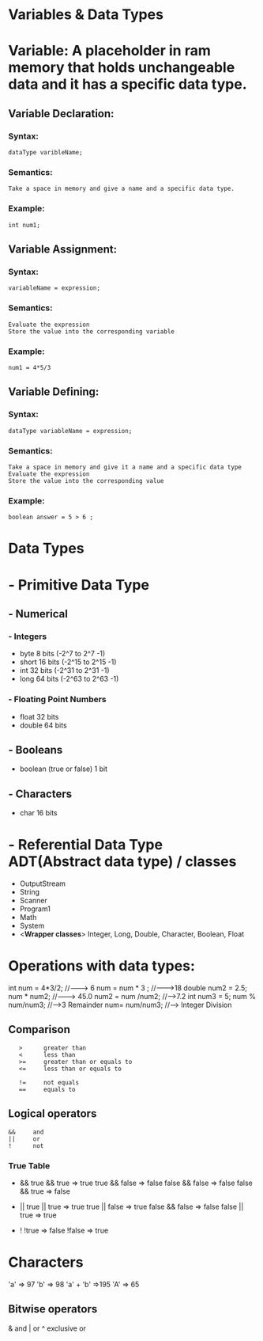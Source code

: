 # Variables & Data Types
# Variable: A placeholder in ram memory that holds unchangeable data and it has a specific data type.
## Variable Declaration:
### Syntax:
    dataType varibleName;
### Semantics:
    Take a space in memory and give a name and a specific data type.

### Example:
    int num1;
    
## Variable Assignment:
### Syntax:
    variableName = expression;
### Semantics: 
    Evaluate the expression 
    Store the value into the corresponding variable

### Example:
    num1 = 4*5/3

## Variable Defining:
### Syntax:
    dataType variableName = expression;
### Semantics:
    Take a space in memory and give it a name and a specific data type
    Evaluate the expression
    Store the value into the corresponding value

### Example:
    boolean answer = 5 > 6 ;

# Data Types
# - Primitive Data Type
## - Numerical 
### - Integers
-   byte           8 bits (-2^7 to 2^7 -1)
-   short          16 bits (-2^15 to 2^15 -1)
-   int            32 bits (-2^31 to 2^31 -1)
-   long           64 bits (-2^63 to 2^63 -1)

### - Floating Point Numbers
 - float                32 bits
 - double               64 bits

## - Booleans
-  boolean (true or false)      1 bit

## - Characters
-  char                16 bits

# - Referential Data Type ADT(Abstract data type) / classes
-  OutputStream
- String
- Scanner
- Program1
- Math
- System
- <**Wrapper classes**> Integer, Long, Double, Character, Boolean, Float

# Operations with data types:
   int num = 4*3/2; //---> 6
   num = num * 3 ;  //--->18
   double num2 = 2.5;
   num * num2; //---> 45.0
   num2 = num /num2; //-->7.2
   int num3 = 5;
   num % num/num3; //-->3 Remainder
   num= num/num3; //--> Integer Division
   
   ## Comparison
       >      greater than
       <      less than
       >=     greater than or equals to
       <=     less than or equals to 
       
       !=     not equals
       ==     equals to

## Logical operators
    &&     and
    ||     or
    !      not
    
### True Table
-   &&
    true && true => true
    true && false => false
    false && false => false
    false && true => false

-   ||
    true || true => true
    true || false => true
    false && false => false
    false || true => true

-   !
    !true => false
    !false => true


# Characters
   'a' => 97
   'b' => 98
   'a' + 'b' =>195
   'A' => 65
## Bitwise operators
   &       and
   |       or
   ^ exclusive or